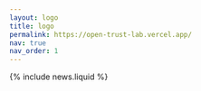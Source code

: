 ```yaml
---
layout: logo
title: logo
permalink: https://open-trust-lab.vercel.app/
nav: true
nav_order: 1
---
```


{% include news.liquid %}
